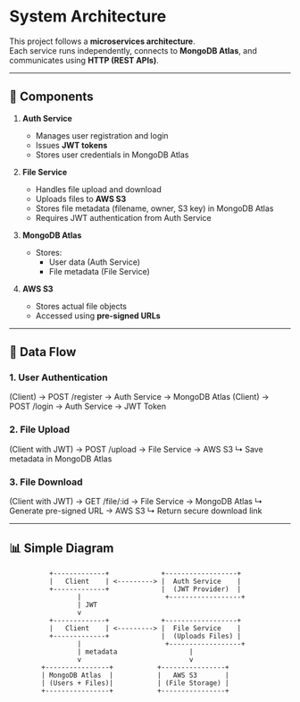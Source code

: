 # System Architecture

This project follows a **microservices architecture**.  
Each service runs independently, connects to **MongoDB Atlas**, and communicates using **HTTP (REST APIs)**.  

---

## 🔹 Components

1. **Auth Service**
   - Manages user registration and login
   - Issues **JWT tokens**
   - Stores user credentials in MongoDB Atlas

2. **File Service**
   - Handles file upload and download
   - Uploads files to **AWS S3**
   - Stores file metadata (filename, owner, S3 key) in MongoDB Atlas
   - Requires JWT authentication from Auth Service

3. **MongoDB Atlas**
   - Stores:
     - User data (Auth Service)
     - File metadata (File Service)

4. **AWS S3**
   - Stores actual file objects
   - Accessed using **pre-signed URLs**

---

## 🔄 Data Flow

### 1. User Authentication
(Client) → POST /register → Auth Service → MongoDB Atlas
(Client) → POST /login → Auth Service → JWT Token


### 2. File Upload
(Client with JWT) → POST /upload → File Service → AWS S3
↳ Save metadata in MongoDB Atlas


### 3. File Download
(Client with JWT) → GET /file/:id → File Service → MongoDB Atlas
↳ Generate pre-signed URL → AWS S3
↳ Return secure download link


---

## 📊 Simple Diagram

```plaintext
          +-------------+             +------------------+
          |   Client    | <---------> |  Auth Service    |
          +-------------+             |  (JWT Provider)  |
                 |                     +------------------+
                 | JWT
                 v
          +-------------+             +------------------+
          |   Client    | <---------> |  File Service    |
          +-------------+             |  (Uploads Files) |
                 |                     +------------------+
                 | metadata                  |
                 v                           v
        +----------------+           +----------------+
        | MongoDB Atlas  |           |   AWS S3       |
        | (Users + Files)|           | (File Storage) |
        +----------------+           +----------------+
